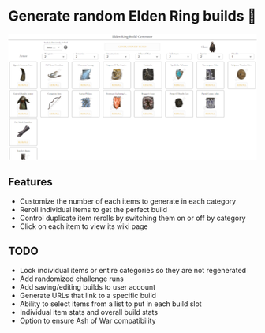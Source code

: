 # Generate random Elden Ring builds 🤺

[![Site view](public/ERBG.png)](https://erbg.vercel.app/)

## Features
- Customize the number of each items to generate in each category
- Reroll individual items to get the perfect build
- Control duplicate item rerolls by switching them on or off by category
- Click on each item to view its wiki page

## TODO
- Lock individual items or entire categories so they are not regenerated
- Add randomized challenge runs
- Add saving/editing builds to user account
- Generate URLs that link to a specific build
- Ability to select items from a list to put in each build slot
- Individual item stats and overall build stats
- Option to ensure Ash of War compatibility

